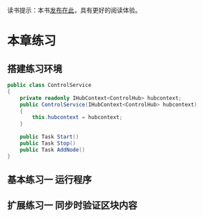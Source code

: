读书提示：本书[发布在此](https://book.uchaindb.com/)，具有更好的阅读体验。

# 本章练习

## 搭建练习环境


```cs
public class ControlService  
{  
    private readonly IHubContext<ControlHub> hubcontext;  
    public ControlService(IHubContext<ControlHub> hubcontext)  
    {  
        this.hubcontext = hubcontext;  
    }  
  
    public Task Start()  
    public Task Stop()  
    public Task AddNode()  
}  
```
<!-- code:DebugConsole/Services/ControlService.cs -->

## 基本练习一 运行程序

## 扩展练习一 同步时验证区块内容

